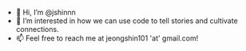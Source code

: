- 👋 Hi, I’m @jshinnn
- 🌱 I’m interested in how we can use code to tell stories and cultivate connections.
- 📫 Feel free to reach me at jeongshin101 'at' gmail.com!

<!---
jshinnn/jshinnn is a ✨ special ✨ repository because its `README.md` (this file) appears on your GitHub profile.
You can click the Preview link to take a look at your changes.
--->
